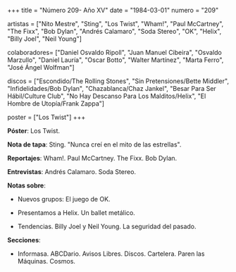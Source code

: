 +++
title = "Número 209- Año XV"
date = "1984-03-01"
numero = "209"

artistas = ["Nito Mestre", "Sting", "Los Twist", "Wham!", "Paul McCartney", "The Fixx", "Bob Dylan", "Andrés Calamaro", "Soda Stereo", "OK", "Helix", "Billy Joel", "Neil Young"]

colaboradores= ["Daniel Osvaldo Ripoll", "Juan Manuel Cibeira", "Osvaldo Marzullo", "Daniel Lauría", "Oscar Botto", "Walter Martínez", "Marta Ferro", "José Ángel Wolfman"]

discos = ["Escondido/The Rolling Stones", "Sin Pretensiones/Bette Middler", "Infidelidades/Bob Dylan", "Chazablanca/Chaz Jankel", "Besar Para Ser Hábil/Culture Club", "No Hay Descanso Para Los Malditos/Helix", "El Hombre de Utopía/Frank Zappa"]

poster = ["Los Twist"]
+++

**Póster**: Los Twist.

**Nota de tapa**: Sting. "Nunca creí en el mito de las estrellas".

**Reportajes**: Wham!. Paul McCartney. The Fixx. Bob Dylan.

**Entrevistas**: Andrés Calamaro. Soda Stereo.

**Notas sobre**:

- Nuevos grupos: El juego de OK.

- Presentamos a Helix. Un ballet metálico.

- Tendencias. Billy Joel y Neil Young. La seguridad del pasado.

**Secciones**:

- Informasa. ABCDario. Avisos Libres. Discos. Cartelera. Paren las Máquinas. Cosmos.
